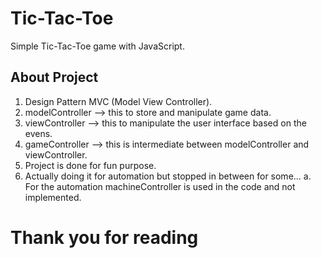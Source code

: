 # Tic-Tac-Toe
Simple Tic-Tac-Toe game with JavaScript.

## About Project
1. Design Pattern MVC (Model View Controller).
2. modelController --> this to store and manipulate game data.	
3. viewController --> this to manipulate the user interface based on the evens.
4. gameController --> this is intermediate between modelController and viewController.
5. Project is done for fun purpose.
6. Actually doing it for automation but stopped in between for some...
        a. For the automation machineController is used in the code and not implemented.



# Thank you for reading
